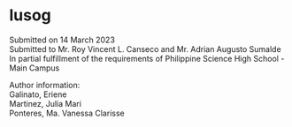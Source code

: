# lusog



Submitted on 14 March 2023  
Submitted to Mr. Roy Vincent L. Canseco and Mr. Adrian Augusto Sumalde  
In partial fulfillment of the requirements of Philippine Science High School - Main Campus  
  
  
  
Author information:  
Galinato, Eriene  
Martinez, Julia Mari  
Ponteres, Ma. Vanessa Clarisse  
